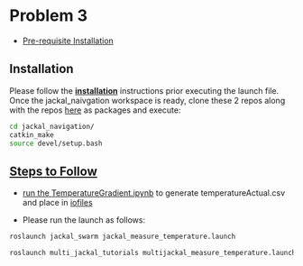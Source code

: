 # Problem 3
 
* [Pre-requisite Installation](#installation)


## <a name="installation"/>Installation

Please follow the [**installation**](https://www.clearpathrobotics.com/assets/guides/kinetic/jackal/simulation.html) instructions prior executing the launch file. Once the jackal_naivgation workspace is ready, clone these 2 repos along with the repos [here](https://github.com/NicksSimulationsROS/multi_jackal) as packages and execute:

```bash
cd jackal_navigation/
catkin_make
source devel/setup.bash 
```

## <a href="usage"/>Steps to Follow

- run the [TemperatureGradient.ipynb](TemperatureGradient.ipynb) to generate temperatureActual.csv and place in [iofiles](jackal_swarm/iofiles)

- Please run the launch as follows:

```bash
roslaunch jackal_swarm jackal_measure_temperature.launch
```

```bash
roslaunch multi_jackal_tutorials multijackal_measure_temperature.launch 

```

